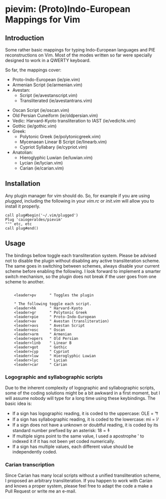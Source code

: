 # pievim: (Proto)Indo-European Mappings for Vim

## Introduction

Some rather basic mappings for typing Indo-European languages and PIE reconstructions on Vim.
Most of the modes written so far were specially designed to work in a QWERTY keyboard.

So far, the mappings cover:
 - Proto-Indo-European (ie/pie.vim)
 - Armenian Script (ie/armenian.vim)
 - Avestan: 
     - Script (ie/avestanscript.vim) 
     - Transliterated (ie/avestantrans.vim)
 <!-- - Old Church Slavonic Glagolitic (glagolitic) -->
 - Oscan Script (ie/oscan.vim)
 - Old Persian Cuneiform (ie/oldpersian.vim)
 - Vedic: Harvard-Kyoto transliteration to IAST (ie/vedichk.vim)
 - Gothic (ie/gothic.vim)
 - Greek:
    - Polytonic Greek (ie/polytonicgreek.vim)
    - Mycenaean Linear B Script (ie/linearb.vim)
    - Cypriot Syllabary (ie/cypriot.vim)
 - Anatolian:
    - Hieroglyphic Luwian (ie/luwian.vim)
    - Lycian (ie/lycian.vim)
    - Carian (ie/carian.vim)


## Installation

Any plugin manager for vim should do. So, for example if you are using *plugged*, including the following in your *vim.rc* or *init.vim* will allow you to install it properly.

```{vim}
call plug#begin('~/.vim/plugged')
Plug 'caiogeraldes/pievim'
""" etc, etc
call plug#end()
```

## Usage

The bindings bellow toggle each transliteration system. Please be advised not
to disable the plugin without disabling any active transliteration scheme.
The same goes in switching between schemes, always disable your current scheme
before enabling the following.
I look forward to implement a smarter switch mechanism, so the plugin does not
break if the user goes from one scheme to another.

```{vim}

    <leader>pv      " Toggles the plugin

    " The following toggle each script.
    <leader>hk      " Harvard-Kyoto
    <leader>gr      " Polytonic Greek
    <leader>pie     " Proto-Indo-European
    <leader>av      " Avestan (transliteration)
    <leader>avs     " Avestan Script
    <leader>osc     " Oscan
    <leader>arm     " Armenian
    <leader>opers   " Old Persian
    <leader>linb    " Linear B
    <leader>got     " Gothic
    <leader>cyp     " Cypriot
    <leader>luw     " Hieroglyphic Luwian
    <leader>lyc     " Lycian
    <leader>car     " Carian
```

### Logographic and syllabographic scripts

Due to the inherent complexity of logographic and syllabographic scripts, some of the coding solutions might be a bit awkward in a first moment, but I will assume nobody will type for a long time using these keybindings.
The basic idea is:
 - If a sign has logographic reading, it is coded to the uppercase: OLE = 𐂕
 - If a sign has syllabographic reading, it is coded to the lowercase: mi = 𐀖
 - If a sign does not have a unknown or doubtful reading, it is coded by its standard number prefixed by an asterisk: 18 = 𐁐
 - If multiple signs point to the same value, I used a apostrophe ' to indexed it if it has not been yet coded numerically.
 - If a sign has multiple values, each different value should be independently coded.

### Carian transcription

Since Carian has many local scripts without a unified transliteration scheme, I proposed an arbitrary transliteration. If you happen to work with Carian and knows a proper system, please feel free to adapt the code a make a Pull Request or write me an e-mail.


